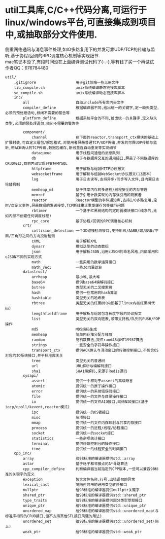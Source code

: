 # util工具库,C/C++代码分离,可运行于linux/windows平台,可直接集成到项目中,或抽取部分文件使用.  
侧重网络通讯与消息事件处理,如IO多路复用下的并发可靠UDP/TCP的传输与监听,基于协程/回调的RPC调度核心机制等实现细节.  
mac笔记本没了,有段时间没在上面编译测试代码了(-.-),等有钱了买一个再试试  
作者QQ：976784480  
  
	util/  
		.gitignore					用于git忽略一些无用文件  
		lib_compile.sh				unix系统编译静态链接库脚本  
		so_compile.sh				unix系统编译动态链接库脚本  
		inc/  
			all						自动include所有库内头文件  
			compiler_define			根据编译器不同,给出统一的关键字,定一缺失类型,必须的预处理语句,频闭不需要的警告等  
			platform_define			根据系统平台的不同,给出统一的关键字,定义缺失类型,必须的预处理语句,频闭不需要的警告等  
  
			component/  
				channel				在下面的reactor,transport_ctx模块的基础上扩展封装,可自定义组包/解包格式,对使用者屏蔽普通TCP/UDP传输,并发的可靠UDP传输与监听,带ACK确认的TCP传输,数据包缓存,断线重连自动重发等实现细节  
				dataqueue			用于线程间通信的消息队列  
				db					用于与数据库交互的通用接口,屏蔽了不同数据库的CRUD接口,目前内部实现只支持MYSQL  
				httpframe			用于解析与组装HTTP协议报文  
				websocketframe		用于解析与组装WebSocket协议报文(13版本)  
				log					用于日志读写,支持异步/同步写入文件,且内置日志轮替机制  
				memheap_mt			基于共享内存的多进程/线程安全的内存管理  
				memref				基于引用计数实现的内存强引用和观察者  
				reactor				Reactor模型的事件通知库,支持I/O多路复用,定时/自定义事件,屏蔽数据的发送接受,TCP断线重连重发缓存包等细节问题  
				rbtimer				一个基于红黑树结构的定时器模块接口(纯净的,比如内部不创建任何调度线程)  
				rpc_core			基于协程/回调的RPC调度核心机制  
			crt/
				collision_detection	一个3D碰撞检测接口,支持射线/AABB/球/胶囊/平面/三角形之间的方向投射检测  
				cXML				用于解析XML  
				dynarr				模拟泛型的动态数组  
				json				用于解析JSON,沿用cJSON的命名风格,内部采用和cJSON不同的实现方式  
				math				一些实用的数学运算接口  
				math_vec3			一些3d向量运算  
			datastruct/  
				arrheap				最小堆,最大堆  
				base64				提供base64编解码接口  
				bstree				类型无关的二叉搜索树  
				hash				提供一些常用的hash算法  
				hashtable			类型无关的哈希表  
				rbtree				类型无关的红黑树(内部基于linux内核红黑树代码)  
				lengthfieldframe	用于解析与组装包含长度字段的协议报文  
				list				类型无关的双向链表,顺带支持栈/队列的PUSH/POP操作  
				md5					MD5编码生成  
				memheap				简单内存堆分配与释放  
				random				随机数算法,提供rand48与MT19937算法  
				strings				一些安全的字符串操作接口  
				transport_ctx		提供ACK确认与滑动窗口的传输控制接口,不包含OS对应的IO系统接口,并于标准库无关  
				tree				类型无关的普通树  
				url					URL解析与编解码接口  
				sha1				SHA1编解码,来源于Redis源码  
			sysapi/  
				assert				提供一个相对于assert的高级断言  
				atomic				提供统一的原子操作接口  
				error				提供统一的系统错误码接口  
				file				提供统一的文件与目录操作接口  
				io					提供统一的文件AIO接口,网络NIO接口(基于iocp/epoll/kevent,reactor模式)  
				ipc					提供统一的OS锁接口  
				misc				杂项接口  
				mmap				提供统一的文件内存映射与共享内存接口  
				process				提供统一的进程/线程/协程接口  
				socket				提供统一的socket接口  
				statistics			一些杂项统计接口  
				terminal			提供终端控制台的操作接口  
				time				提供统一的线程安全的时间接口  
		cpp_inc/  
			array					给98标准的编译器提供std::array  
			astar					基于格子和邻接点的A*寻路算法  
			cpp_compiler_define		判断编译器当前指定的CPP版本,一些可以兼容98标准的关键字的定义  
			exception				包含文件名称,行号,出错语句的异常  
			lexical_cast			简陋但可用的通用类型转换接口  
			nullptr					给98标准的编译器提供nullptr关键字  
			shared_ptr				给98标准的编译器提供std::shared_ptr  
			type_traits				给98标准的编译器提供部分类型萃取接口  
			unique_ptr				给98标准的编译器提供std::unique_ptr  
			unordered_map			给98标准的编译器提供std::unordered_map(与标准库相同的CRUD接口,但不支持其他STL接口风骚的用法)  
			unordered_set			给98标准的编译器提供std::unordered_set(同上)  
			weak_ptr				给98标准的编译器提供std::weak_ptr  


